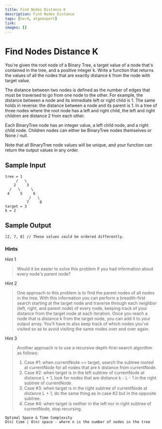 ```yaml
---
title: Find Nodes Distance K
description: Find Nodes Distance
tags: [hard, algoexpert]
link: 
images: []
---
```


# Find Nodes Distance K

You're given the root node of a Binary Tree, a target value of a node that's contained in the tree, and a positive integer k. Write a function that returns the values of all the nodes that are exactly distance k from the node with target value.

The distance between two nodes is defined as the number of edges that must be traversed to go from one node to the other. For example, the distance between a node and its immediate left or right child is 1. The same holds in reverse: the distance between a node and its parent is 1. In a tree of three nodes where the root node has a left and right child, the left and right children are distance 2 from each other.

Each BinaryTree node has an integer value, a left child node, and a right child node. Children nodes can either be BinaryTree nodes themselves or None / null.

Note that all BinaryTree node values will be unique, and your function can return the output values in any order.

## Sample Input

``` 
tree = 1
     /   \
    2     3
  /   \     \
 4     5     6
           /   \
          7     8
target = 3
k = 2
```

## Sample Output

```
[2, 7, 8] // These values could be ordered differently.
```

### Hints

Hint 1
> Would it be easier to solve this problem if you had information about every node's parent node?

Hint 2
> One approach to this problem is to find the parent nodes of all nodes in the tree. With this information you can perform a breadth-first search starting at the target node and traverse through each neighbor (left, right, and parent node) of every node, keeping track of your distance from the target node at each iteration. Once you reach a node that is distance k from the target node, you can add it to your output array. You'll have to also keep track of which nodes you've visited so as to avoid visiting the same nodes over and over again.

Hint 3
> Another approach is to use a recursive depth-first-search algorithm as follows:
>   1. Case #1: when currentNode == target, search the subtree rooted at currentNode for all nodes that are k distance from currentNode.
>   2. Case #2: when target is in the left subtree of currentNode at distance L + 1, look for nodes that are distance k - L - 1 in the right subtree of currentNode. 
>   3. Case #3: when target is in the right subtree of currentNode at distance L + 1, do the same thing as in case #2 but in the opposite subtree. 
>   4. Case #4: when target is neither in the left nor in right subtree of currentNode, stop recursing.

```
Optimal Space & Time Complexity
O(n) time | O(n) space - where n is the number of nodes in the tree
```
